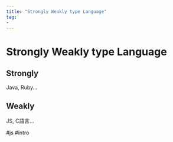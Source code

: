 ```yaml
---
title: "Strongly Weakly type Language"
tag: 
- 
---
```

# Strongly Weakly type Language
## Strongly
Java, Ruby...
## Weakly
JS, C語言...

#js #intro

